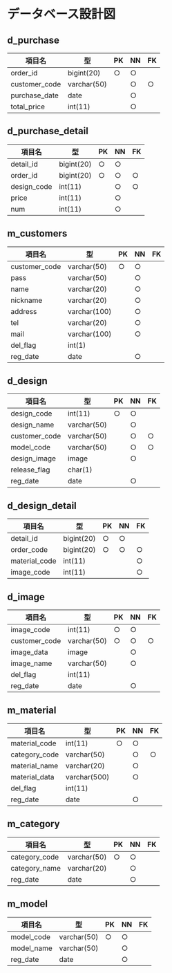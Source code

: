 # データベース設計図

## d_purchase

|項目名|型|PK|NN|FK|
|-----|--|--|--|--|
|order_id|bigint(20)|○|○||
|customer_code|varchar(50)||○|○|
|purchase_date|date||○||
|total_price|int(11)||○||

## d_purchase_detail

|項目名|型|PK|NN|FK|
|-----|--|--|--|--|
|detail_id|bigint(20)|○|○||
|order_id|bigint(20)|○|○|○|
|design_code|int(11)||○|○|
|price|int(11)||○||
|num|int(11)||○||

## m_customers

|項目名|型|PK|NN|FK|
|-----|--|--|--|--|
|customer_code|varchar(50)|○|○||
|pass|varchar(50)||○||
|name|varchar(20)||○||
|nickname|varchar(20)||○||
|address|varchar(100)||○||
|tel|varchar(20)||○||
|mail|varchar(100)||○||
|del_flag|int(1)||||
|reg_date|date||○||


## d_design

|項目名|型|PK|NN|FK|
|-----|--|--|--|--|
|design_code|int(11)|○|○||
|design_name|varchar(50)||○||
|customer_code|varchar(50)||○|○|
|model_code|varchar(50)||○|○|
|design_image|image||○||
|release_flag|char(1)||||
|reg_date|date||○||

## d_design_detail

|項目名|型|PK|NN|FK|
|-----|--|--|--|--|
|detail_id|bigint(20)|○|○||
|order_code|bigint(20)|○|○|○|
|material_code|int(11)|||○|
|image_code|int(11)|||○|


## d_image

|項目名|型|PK|NN|FK|
|-----|--|--|--|--|
|image_code|int(11)|○|○||
|customer_code|varchar(50)|○|○|○|
|image_data|image||○||
|image_name|varchar(50)||○||
|del_flag|int(11)||||
|reg_date|date||○||

## m_material

|項目名|型|PK|NN|FK|
|-----|--|--|--|--|
|material_code|int(11)|○|○||
|category_code|varchar(50)||○|○|
|material_name|varchar(20)||○||
|material_data|varchar(500)||○||
|del_flag|int(11)||||
|reg_date|date||○||

## m_category

|項目名|型|PK|NN|FK|
|-----|--|--|--|--|
|category_code|varchar(50)|○|○||
|category_name|varchar(20)||○||
|reg_date|date||○||

## m_model

|項目名|型|PK|NN|FK|
|-----|--|--|--|--|
|model_code|varchar(50)|○|○||
|model_name|varchar(50)||○||
|reg_date|date||○||
